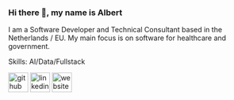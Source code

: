 ### Hi there 👋, my name is Albert

I am a Software Developer and Technical Consultant based in the Netherlands / EU. My main focus is on software for healthcare and government.

Skills: AI/Data/Fullstack

[<img src='https://cdn.jsdelivr.net/npm/simple-icons@3.0.1/icons/github.svg' alt='github' height='40'>](https://github.com/albertsikkema)  [<img src='https://cdn.jsdelivr.net/npm/simple-icons@3.0.1/icons/linkedin.svg' alt='linkedin' height='40'>](https://www.linkedin.com/in//albert-sikkema/)  [<img src='https://cdn.jsdelivr.net/npm/simple-icons@3.0.1/icons/icloud.svg' alt='website' height='40'>](https://www.albertsikkema.com)  



